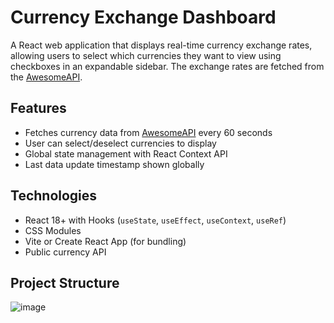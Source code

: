 # Currency Exchange Dashboard

A React web application that displays real-time currency exchange rates, allowing users to select which currencies they want to view using checkboxes in an expandable sidebar. The exchange rates are fetched from the [AwesomeAPI](https://economia.awesomeapi.com.br/).

## Features

- Fetches currency data from [AwesomeAPI](https://economia.awesomeapi.com.br) every 60 seconds  
- User can select/deselect currencies to display  
- Global state management with React Context API  
- Last data update timestamp shown globally  

## Technologies

- React 18+ with Hooks (`useState`, `useEffect`, `useContext`, `useRef`)  
- CSS Modules  
- Vite or Create React App (for bundling)  
- Public currency API

## Project Structure

![image](https://github.com/user-attachments/assets/376d0f34-d097-495f-896a-561cd6741dfd)

